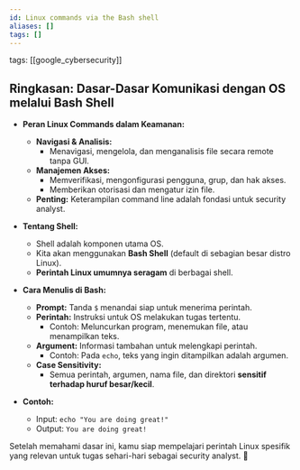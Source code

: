 ```yaml
---
id: Linux commands via the Bash shell
aliases: []
tags: []
---
```


tags: [[google_cybersecurity]]

## Ringkasan: **Dasar-Dasar Komunikasi dengan OS melalui Bash Shell**

- **Peran Linux Commands dalam Keamanan:**

  - **Navigasi & Analisis:**
    - Menavigasi, mengelola, dan menganalisis file secara remote tanpa GUI.
  - **Manajemen Akses:**
    - Memverifikasi, mengonfigurasi pengguna, grup, dan hak akses.
    - Memberikan otorisasi dan mengatur izin file.
  - **Penting:** Keterampilan command line adalah fondasi untuk security analyst.

- **Tentang Shell:**

  - Shell adalah komponen utama OS.
  - Kita akan menggunakan **Bash Shell** (default di sebagian besar distro Linux).
  - **Perintah Linux umumnya seragam** di berbagai shell.

- **Cara Menulis di Bash:**

  - **Prompt:** Tanda `$` menandai siap untuk menerima perintah.
  - **Perintah:** Instruksi untuk OS melakukan tugas tertentu.
    - Contoh: Meluncurkan program, menemukan file, atau menampilkan teks.
  - **Argument:** Informasi tambahan untuk melengkapi perintah.
    - Contoh: Pada `echo`, teks yang ingin ditampilkan adalah argumen.
  - **Case Sensitivity:**
    - Semua perintah, argumen, nama file, dan direktori **sensitif terhadap huruf besar/kecil**.

- **Contoh:**
  - Input: `echo "You are doing great!"`
  - Output: `You are doing great!`

Setelah memahami dasar ini, kamu siap mempelajari perintah Linux spesifik yang relevan untuk tugas sehari-hari sebagai security analyst. 🎯

